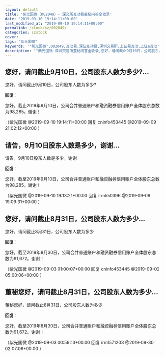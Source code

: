 ```yaml
---
layout: default
title: '紫光国微（002049）- 深交所互动易董秘问答全收录'
date: "2019-09-10 19:14:11+00:00"
last_modified_at: "2019-09-10 19:14:11+00:00"
permalink: /stock/sz/002049/
categories: szstock
cover: 
tags: "紫光国微"
keywords: '"紫光国微",002049,互动易,深证互动易,深圳交易所,上证易互动,上证e互动'
description: '"紫光国微-深圳交易所董秘问答全收录,您好，请问截止9月10日，公司股东人数为多少?"'
---
```


## 您好，请问截止9月10日，公司股东人数为多少?...

您好，请问截止9月10日，公司股东人数为多少?

**回复**：

您好，截止2019年9月10日，公司合并普通账户和融资融券信用账户全体股东总数为98,285。谢谢！ 

（紫光国微  @2019-09-10 19:14:11+00:00 回复 cninfo453445  @2019-09-09 21:02:12+00:00 ）

## 请告，9月10日股东人数是多少，谢谢...

请告，9月10日股东人数是多少，谢谢

**回复**：

您好，截至2019年9月10日，公司合并普通账户和融资融券信用账户全体股东总数为98,285。谢谢！ 

（紫光国微  @2019-09-10 19:13:21+00:00 回复 irm550396  @2019-09-09 19:09:31+00:00 ）

## 您好，请问截止8月31日，公司股东人数为多少...

您好，请问截止8月31日，公司股东人数为多少

**回复**：

您好，截至2019年8月30日，公司合并普通账户和融资融券信用账户全体股东总数为91,672。谢谢！ 

（紫光国微  @2019-09-03 01:00:07+00:00 回复 cninfo453445  @2019-09-02 05:00:06+00:00 ）

## 董秘您好，请问截止8月31日，公司股东人数为多少...

董秘您好，请问截止8月31日，公司股东人数为多少

**回复**：

您好，截至2019年8月30日，公司合并普通账户和融资融券信用账户全体股东总数为91,672。谢谢！ 

（紫光国微  @2019-09-03 00:59:13+00:00 回复 irm1571203  @2019-08-30 02:07:06+00:00 ）

